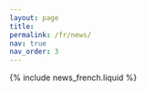 ```yaml
---
layout: page
title: 
permalink: /fr/news/
nav: true
nav_order: 3
---
```


{% include news_french.liquid %}
